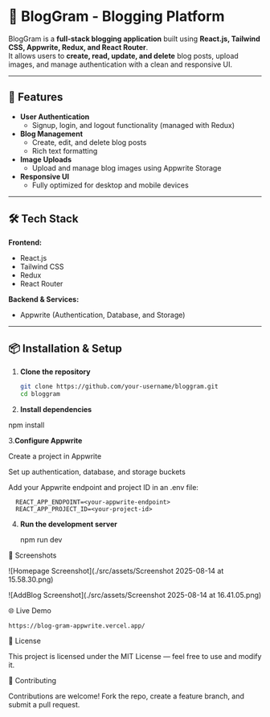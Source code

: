 # 📓 BlogGram - Blogging Platform

BlogGram is a **full-stack blogging application** built using **React.js, Tailwind CSS, Appwrite, Redux, and React Router**.  
It allows users to **create, read, update, and delete** blog posts, upload images, and manage authentication with a clean and responsive UI.

---

## 🚀 Features

- **User Authentication**  
  - Signup, login, and logout functionality (managed with Redux)
- **Blog Management**  
  - Create, edit, and delete blog posts
  - Rich text formatting
- **Image Uploads**  
  - Upload and manage blog images using Appwrite Storage
- **Responsive UI**  
  - Fully optimized for desktop and mobile devices

---

## 🛠️ Tech Stack

**Frontend:**
- React.js
- Tailwind CSS
- Redux
- React Router

**Backend & Services:**
- Appwrite (Authentication, Database, and Storage)

---

## 📦 Installation & Setup

1. **Clone the repository**
   ```bash
   git clone https://github.com/your-username/bloggram.git
   cd bloggram
2. **Install dependencies**

npm install


3.**Configure Appwrite**

Create a project in Appwrite

Set up authentication, database, and storage buckets

Add your Appwrite endpoint and project ID in an .env file:

      REACT_APP_ENDPOINT=<your-appwrite-endpoint>
      REACT_APP_PROJECT_ID=<your-project-id>


4. **Run the development server**

      npm run dev

📸 Screenshots

      
![Homepage Screenshot](./src/assets/Screenshot 2025-08-14 at 15.58.30.png)


![AddBlog Screenshot](./src/assets/Screenshot 2025-08-14 at 16.41.05.png)


🌐 Live Demo

    https://blog-gram-appwrite.vercel.app/

📜 License

This project is licensed under the MIT License — feel free to use and modify it.

🤝 Contributing

Contributions are welcome! Fork the repo, create a feature branch, and submit a pull request.
